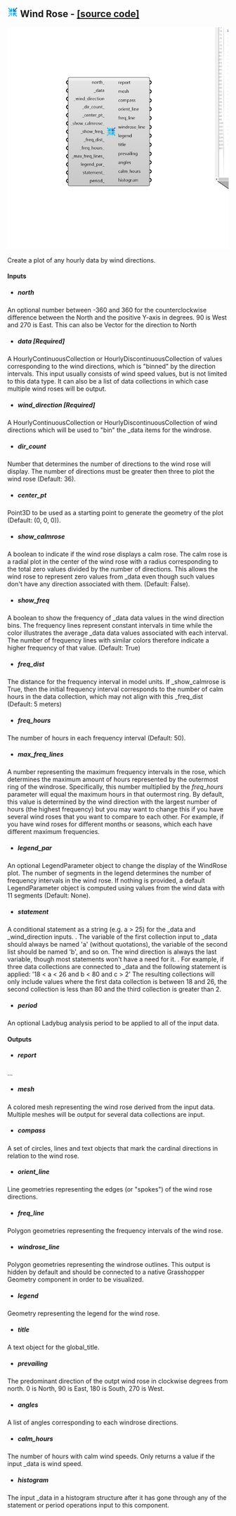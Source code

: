 ## ![](../../images/icons/Wind_Rose.png) Wind Rose - [[source code]](https://github.com/ladybug-tools/ladybug-grasshopper/blob/master/ladybug_grasshopper/src//LB%20Wind%20Rose.py)

![](../../images/components/Wind_Rose.png)

Create a plot of any hourly data by wind directions.
 



#### Inputs
* ##### north 
An optional number between -360 and 360 for the counterclockwise
 difference between the North and the positive Y-axis in degrees. 90 is West
 and 270 is East. This can also be Vector for the direction to North 
* ##### data [Required]
A HourlyContinuousCollection or HourlyDiscontinuousCollection of
 values corresponding to the wind directions, which is "binned" by
 the direction intervals. This input usually consists of wind speed
 values, but is not limited to this data type. It can also be a list
 of data collections in which case multiple wind roses will be output. 
* ##### wind_direction [Required]
A HourlyContinuousCollection or HourlyDiscontinuousCollection
 of wind directions which will be used to "bin" the _data items for the
 windrose. 
* ##### dir_count 
Number that determines the number of directions to the wind rose
 will display. The number of directions must be greater then three to plot
 the wind rose (Default: 36). 
* ##### center_pt 
Point3D to be used as a starting point to generate the geometry of
 the plot (Default: (0, 0, 0)). 
* ##### show_calmrose 
A boolean to indicate if the wind rose displays a calm rose. The
 calm rose is a radial plot in the center of the wind rose with a radius
 corresponding to the total zero values divided by the number of
 directions. This allows the wind rose to represent zero values
 from _data even though such values don't have any direction
 associated with them. (Default: False). 
* ##### show_freq 
A boolean to show the frequency of _data data values in the
 wind direction bins. The frequency lines represent constant intervals
 in time while the color illustrates the average _data data values
 associated with each interval. The number of frequency lines with
 similar colors therefore indicate a higher frequency of that
 value. (Default: True) 
* ##### freq_dist 
The distance for the frequency interval in model units. If 
 _show_calmrose is True, then the initial frequency interval corresponds
 to the number of calm hours in the data collection, which may not
 align with this _freq_dist (Default: 5 meters) 
* ##### freq_hours 
The number of hours in each frequency interval (Default: 50). 
* ##### max_freq_lines 
A number representing the maximum frequency intervals in
 the rose, which determines the maximum amount of hours represented by the
 outermost ring of the windrose. Specifically, this number multiplied by the
 _freq_hours_ parameter will equal the maximum hours in that outermost
 ring. By default, this value is determined by the wind direction with the
 largest number of hours (the highest frequency) but you may want to change
 this if you have several wind roses that you want to compare to each other.
 For example, if you have wind roses for different months or seasons, which
 each have different maximum frequencies. 
* ##### legend_par 
An optional LegendParameter object to change the display of the
 WindRose plot. The number of segments in the legend determines the number of
 frequency intervals in the wind rose. If nothing is provided, a default
 LegendParameter object is computed using values from the wind data with
 11 segments (Default: None). 
* ##### statement 
A conditional statement as a string (e.g. a > 25) for
 the _data and _wind_direction inputs.
 .
 The variable of the first collection input to _data should always
 be named 'a' (without quotations), the variable of the second list
 should be named 'b', and so on. The wind direction is always the
 last variable, though most statements won't have a need for it.
 .
 For example, if three data collections are connected to _data
 and the following statement is applied:
 '18 < a < 26 and b < 80 and c > 2'
 The resulting collections will only include values where the first
 data collection is between 18 and 26, the second collection is less
 than 80 and the third collection is greater than 2. 
* ##### period 
An optional Ladybug analysis period to be applied to all of
 the input data. 

#### Outputs
* ##### report
...
* ##### mesh
A colored mesh representing the wind rose derived from the input data.
 Multiple meshes will be output for several data collections are input.
* ##### compass
A set of circles, lines and text objects that mark the cardinal
 directions in relation to the wind rose.
* ##### orient_line
Line geometries representing the edges (or "spokes") of the wind
 rose directions.
* ##### freq_line
Polygon geometries representing the frequency intervals of the wind
 rose.
* ##### windrose_line
Polygon geometries representing the windrose outlines. This
 output is hidden by default and should be connected to a native
 Grasshopper Geometry component in order to be visualized.
* ##### legend
Geometry representing the legend for the wind rose.
* ##### title
A text object for the global_title.
* ##### prevailing
The predominant direction of the outpt wind rose in clockwise
 degrees from north. 0 is North, 90 is East, 180 is South, 270 is West.
* ##### angles
A list of angles corresponding to each windrose directions.
* ##### calm_hours
The number of hours with calm wind speeds. Only returns a value if the input 
 _data is wind speed.
* ##### histogram
The input _data in a histogram structure after it has gone through any of 
 the statement or period operations input to this component.